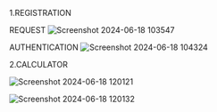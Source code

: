 1.REGISTRATION

REQUEST
![Screenshot 2024-06-18 103547](https://github.com/Maniprabha06/21CSR108/assets/108254371/d86e073f-bc63-4995-97a1-2b3508214357)


AUTHENTICATION
![Screenshot 2024-06-18 104324](https://github.com/Maniprabha06/21CSR108/assets/108254371/414da1d3-fc4e-4619-814e-2bcf573f113f)


2.CALCULATOR

![Screenshot 2024-06-18 120121](https://github.com/Maniprabha06/21CSR108/assets/108254371/e0632542-8451-41ee-9b51-ab1b359a5f26)


![Screenshot 2024-06-18 120132](https://github.com/Maniprabha06/21CSR108/assets/108254371/8e6c23e8-6dfb-4a61-b8b9-c42930b3b346)



